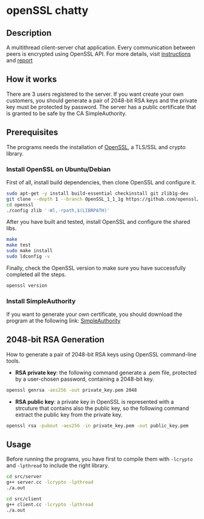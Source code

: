 # openSSL chatty
## Description
A multithread client-server chat application. Every communication between peers is encrypted using OpenSSL API.
For more details, visit [instructions](https://github.com/fedehsq/OpenSSL_chatty/blob/main/mandatory.pdf) and [report](https://github.com/fedehsq/OpenSSL_chatty/blob/main/report.pdf)

## How it works
There are 3 users registered to the server.
If you want create your own customers, you should generate a pair of 2048-bit RSA keys and the private key must be protected by password.
The server has a public certificate that is granted to be safe by the CA SimpleAuthority.

## Prerequisites 
The programs needs the installation of [OpenSSL](https://github.com/openssl/openssl), a TLS/SSL and crypto library.

### Install OpenSSL on Ubuntu/Debian
First of all, install build dependencies, then clone OpenSSL and configure it.

```bash
sudo apt-get -y install build-essential checkinstall git zlib1g-dev
git clone --depth 1 --branch OpenSSL_1_1_1g https://github.com/openssl/openssl.git
cd openssl
./config zlib '-Wl,-rpath,$(LIBRPATH)'
```

After you have built and tested, install OpenSSL and configure the shared libs.

```bash
make
make test
sudo make install
sudo ldconfig -v
```
Finally, check the OpenSSL version to make sure you have successfully completed all the steps.

```bash
openssl version
```

### Install SimpleAuthority
If you want to generate your own certificate, you should download the program at the following link:
[SimpleAuthority](https://simpleauthority.com/)


## 2048-bit RSA Generation
How to generate a pair of 2048-bit RSA keys using OpenSSL command-line tools. 

* **RSA private key**: the following command generate a .pem file, protected by a user-chosen password, containing a 2048-bit key.

```bash
openssl genrsa -aes256 -out private_key.pem 2048
```
* **RSA public key**: a private key in OpenSSL is represented with a strcuture that contains also the public key, so the following command extract the public key from the private key.
```bash
openssl rsa -pubout -aes256 -in private_key.pem -out public_key.pem
```

## Usage
Before running the programs, you have first to compile them with `-lcrypto` and `-lpthread` to include the right library.

```bash
cd src/server
g++ server.cc -lcrypto -lpthread
./a.out

cd src/client
g++ client.cc -lcrypto -lpthread
./a.out
```
